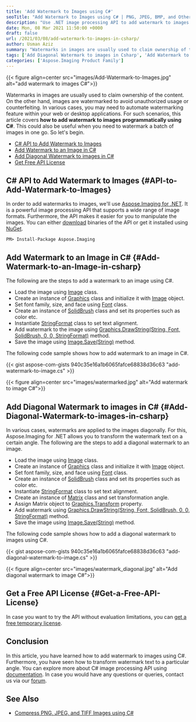```yaml
---
title: 'Add Watermark to Images using C#'
seoTitle: "Add Watermark to Images using C# | PNG, JPEG, BMP, and Others"
description: "Use .NET image processing API to add watermark to images using C#. Add watermark to PNG, JPEG, BMP and other popular image formats in C#."
date: Mon, 08 Mar 2021 11:50:00 +0000
draft: false
url: /2021/03/08/add-watermark-to-images-in-csharp/
author: Usman Aziz
summary: "Watermarks in images are usually used to claim ownership of the content. On the other hand, images are watermarked to avoid unauthorized usage or counterfeiting. In various cases, you may need to automate watermarking feature within your web or desktop applications. For such scenarios, this article covers **how to add watermark to images programmatically using C#**. This could also be useful when you need to watermark a batch of images in one go. So let's begin."
tags: ['Add Diagonal Watermark to images in Csharp', 'Add Watermark to an Image in Csharp', 'Csharp API to Add Watermark to Images']
categories: ['Aspose.Imaging Product Family']
---
```




{{< figure align=center src="images/Add-Watermark-to-Images.jpg" alt="add watermark to images C#">}}


Watermarks in images are usually used to claim ownership of the content. On the other hand, images are watermarked to avoid unauthorized usage or counterfeiting. In various cases, you may need to automate watermarking feature within your web or desktop applications. For such scenarios, this article covers **how to add watermark to images programmatically using C#**. This could also be useful when you need to watermark a batch of images in one go. So let's begin.

*   [C# API to Add Watermark to Images][1]
*   [Add Watermark to an Image in C#][2]
*   [Add Diagonal Watermark to images in C#][3]
*   [Get Free API License][4]

## C# API to Add Watermark to Images {#API-to-Add-Watermark-to-Images}

In order to add watermarks to images, we'll use [Aspose.Imaging for .NET][5]. It is a powerful image processing API that supports a wide range of image formats. Furthermore, the API makes it easier for you to manipulate the images. You can either [download][6] binaries of the API or get it installed using [NuGet][7].

```
PM> Install-Package Aspose.Imaging
```

## Add Watermark to an Image in C# {#Add-Watermark-to-an-Image-in-csharp}

The following are the steps to add a watermark to an image using C#.

*   Load the image using [Image][8] class.
*   Create an instance of [Graphics][9] class and initialize it with [Image][10] object.
*   Set font family, size, and face using [Font][11] class.
*   Create an instance of [SolidBrush][12] class and set its properties such as color etc.
*   Instantiate [StringFormat][13] class to set text alignment.
*   Add watermark to the image using [Graphics.DrawString(String, Font, SolidBrush, 0, 0, StringFormat)][14] method.
*   Save the image using [Image.Save(String)][15] method.

The following code sample shows how to add watermark to an image in C#.

{{< gist aspose-com-gists 940c35e16a1b6065fafce68838d36c63 "add-watermark-to-image.cs" >}}



{{< figure align=center src="images/watermarked.jpg" alt="Add watermark to image C#">}}


## Add Diagonal Watermark to images in C# {#Add-Diagonal-Watermark-to-images-in-csharp}

In various cases, watermarks are applied to the images diagonally. For this, Aspose.Imaging for .NET allows you to transform the watermark text on a certain angle. The following are the steps to add a diagonal watermark to an image.

*   Load the image using [Image][16] class.
*   Create an instance of [Graphics][17] class and initialize it with [Image][18] object.
*   Set font family, size, and face using [Font][19] class.
*   Create an instance of [SolidBrush][20] class and set its properties such as color etc.
*   Instantiate [StringFormat][21] class to set text alignment.
*   Create an instance of [Matrix][22] class and set transformation angle.
*   Assign Matrix object to [Graphics.Transform][23] property.
*   Add watermark using [Graphics.DrawString(String, Font, SolidBrush, 0, 0, StringFormat)][24] method.
*   Save the image using [Image.Save(String)][25] method.

The following code sample shows how to add a diagonal watermark to images using C#.

{{< gist aspose-com-gists 940c35e16a1b6065fafce68838d36c63 "add-diagonal-watermark-to-image.cs" >}}



{{< figure align=center src="images/watermark_diagonal.jpg" alt="Add diagonal watermark to image C#">}}


## Get a Free API License {#Get-a-Free-API-License}

In case you want to try the API without evaluation limitations, you can [get a free temporary license][26].

## Conclusion

In this article, you have learned how to add watermark to images using C#. Furthermore, you have seen how to transform watermark text to a particular angle. You can explore more about C# image processing API using [documentation][27]. In case you would have any questions or queries, contact us via our [forum][28].

## See Also

*   [Compress PNG, JPEG, and TIFF Images using C#][29]




[1]: #API-to-Add-Watermark-to-Images
[2]: #Add-Watermark-to-an-Image-in-csharp
[3]: #Add-Diagonal-Watermark-to-images-in-csharp
[4]: https://blog.aspose.com/2021/01/27/Add-Watermark-to-Images-using-Java/#Get-a-Free-License
[5]: https://products.aspose.com/imaging/net
[6]: https://downloads.aspose.com/imaging/net
[7]: https://www.nuget.org/packages/Aspose.Imaging
[8]: https://apireference.aspose.com/imaging/net/aspose.imaging/image
[9]: https://apireference.aspose.com/imaging/net/aspose.imaging/graphics
[10]: https://apireference.aspose.com/imaging/net/aspose.imaging/image
[11]: https://apireference.aspose.com/imaging/net/aspose.imaging/font
[12]: https://apireference.aspose.com/imaging/net/aspose.imaging.brushes/solidbrush
[13]: https://apireference.aspose.com/imaging/net/aspose.imaging/stringformat
[14]: https://apireference.aspose.com/imaging/net/aspose.imaging.graphics/drawstring/methods/5
[15]: https://apireference.aspose.com/imaging/net/aspose.imaging.datastreamsupporter/save/methods/2
[16]: https://apireference.aspose.com/imaging/net/aspose.imaging/image
[17]: https://apireference.aspose.com/imaging/net/aspose.imaging/graphics
[18]: https://apireference.aspose.com/imaging/net/aspose.imaging/image
[19]: https://apireference.aspose.com/imaging/net/aspose.imaging/font
[20]: https://apireference.aspose.com/imaging/net/aspose.imaging.brushes/solidbrush
[21]: https://apireference.aspose.com/imaging/net/aspose.imaging/stringformat
[22]: https://apireference.aspose.com/imaging/net/aspose.imaging/matrix
[23]: https://apireference.aspose.com/imaging/net/aspose.imaging/graphics/properties/transform
[24]: https://apireference.aspose.com/imaging/net/aspose.imaging.graphics/drawstring/methods/5
[25]: https://apireference.aspose.com/imaging/net/aspose.imaging.datastreamsupporter/save/methods/2
[26]: https://purchase.aspose.com/temporary-license
[27]: https://docs.aspose.com/imaging/net/getting-started/
[28]: https://forum.aspose.com/
[29]: https://blog.aspose.com/2020/11/27/compress-png-jpeg-and-tiff-images-using-csharp/





